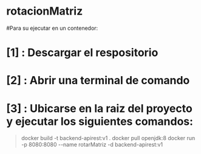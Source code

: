 # rotacionMatriz
#Para su ejecutar en un contenedor:
# [1] : Descargar el respositorio
# [2] : Abrir una terminal de comando 
# [3] : Ubicarse en la raiz del proyecto y ejecutar los siguientes comandos:
  > docker build -t backend-apirest:v1 .
  > docker pull openjdk:8
  > docker run -p 8080:8080 --name rotarMatriz  -d backend-apirest:v1
